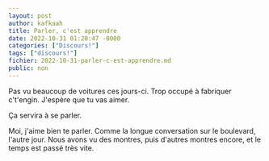 ```yaml
---
layout: post
author: kafkaah
title: Parler, c'est apprendre
date: 2022-10-31 01:20:47 -0000
categories: ["Discours!"]
tags: ["discours!"]
fichier: 2022-10-31-parler-c-est-apprendre.md
public: non
---
```


Pas vu beaucoup de voitures ces jours-ci.  Trop occupé à fabriquer c't'engin.  J'espère que tu vas aimer.

Ça servira à se parler.

Moi, j'aime bien te parler.  Comme la longue conversation sur le boulevard, l'autre jour.
Nous avons vu des montres, puis d'autres montres encore, et le temps est passé très vite.